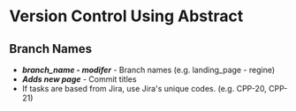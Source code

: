 # Version Control Using Abstract

## Branch Names
- **_branch_name - modifer_** - Branch names (e.g. landing_page - regine)
- **_Adds new page_** - Commit titles
- If tasks are based from Jira, use Jira's unique codes. (e.g. CPP-20, CPP-21)
